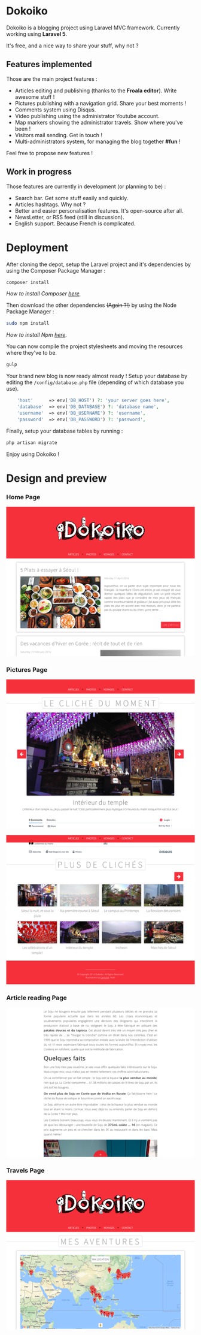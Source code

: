 # Dokoiko

Dokoiko is a blogging project using Laravel MVC framework.
Currently working using **Laravel 5**.

It's free, and a nice way to share your stuff, why not ?

## Features implemented

Those are the main project features :

- Articles editing and publishing (thanks to the **Froala editor**). Write awesome stuff !
- Pictures publishing with a navigation grid. Share your best moments !
- Comments system using Disqus.
- Video publishing using the administrator Youtube account.
- Map markers showing the administrator travels. Show where you've been !
- Visitors mail sending. Get in touch !
- Multi-administrators system, for managing the blog together **#fun** !

Feel free to propose new features !

## Work in progress

Those features are currently in development (or planning to be) :

- Search bar. Get some stuff easily and quickly.
- Articles hashtags. Why not ?
- Better and easier personalisation features. It's open-source after all.
- NewsLetter, or RSS feed (still in discussion).
- English support. Because French is complicated.

# Deployment

After cloning the depot, setup the Laravel project and it's dependencies by using the Composer Package Manager :

```bash
composer install
```

*How to install Composer [here](https://getcomposer.org/doc/00-intro.md).*

Then download the other dependencies ~~(Again ?!)~~ by using the Node Package Manager :

```bash
sudo npm install
```

*How to install Npm [here](http://nodejs.org/download/).*

You can now compile the project stylesheets and moving the resources where they've to be.

```bash
gulp
```

Your brand new blog is now ready almost ready ! Setup your database by editing the `/config/database.php` file (depending of which database you use).

```php
	'host'      => env('DB_HOST') ?: 'your server goes here',
	'database'  => env('DB_DATABASE') ?: 'database name',
	'username'  => env('DB_USERNAME') ?: 'username',
	'password'  => env('DB_PASSWORD') ?: 'password',
```

Finally, setup your database tables by running :

```bash
php artisan migrate
```

Enjoy using Dokoiko !

# Design and preview

### Home Page
![alt tag](./public/content/home.png)

### Pictures Page
![alt tag](./public/content/pictures1.png)

![alt tag](./public/content/pictures2.png)



### Article reading Page
![alt tag](./public/content/reader.png)

### Travels Page
![alt tag](./public/content/map.png)
